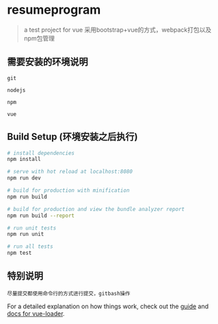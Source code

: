 # resumeprogram

> a test project for vue
> 采用bootstrap+vue的方式，webpack打包以及npm包管理

## 需要安装的环境说明

``` 
git 

nodejs

npm

vue

```

## Build Setup (环境安装之后执行)

``` bash
# install dependencies
npm install

# serve with hot reload at localhost:8080
npm run dev

# build for production with minification
npm run build

# build for production and view the bundle analyzer report
npm run build --report

# run unit tests
npm run unit

# run all tests
npm test
```

## 特别说明

	尽量提交都使用命令行的方式进行提交，gitbash操作

For a detailed explanation on how things work, check out the [guide](http://vuejs-templates.github.io/webpack/) and [docs for vue-loader](http://vuejs.github.io/vue-loader).
